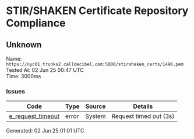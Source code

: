# STIR/SHAKEN Certificate Repository Compliance

## Unknown

Name: `https://nyc01.trunks2.calldecibel.com:5000/stirshaken_certs/149K.pem`\
Tested At: 02 Jun 25 00:47 UTC\
Time: 3000ms

### Issues

| Code | Type | Source | Details |
|------|------|--------|---------|
| [e_request_timeout](../../ISSUES/e_request_timeout/README.md) | error | System | Request timed out (3s) |

Generated: 02 Jun 25 01:01 UTC